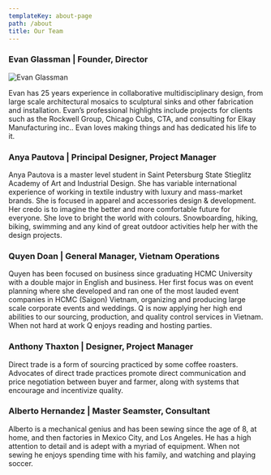 ```yaml
---
templateKey: about-page
path: /about
title: Our Team
---
```

### Evan Glassman | Founder, Director



![Evan Glassman](/img/img_7935-174x174.jpg "Evan Glassman")

Evan has 25 years experience in collaborative multidisciplinary design, from large scale architectural mosaics to sculptural sinks and other fabrication and installation. Evan’s professional highlights include projects for clients such as the Rockwell Group, Chicago Cubs, CTA, and consulting for Elkay Manufacturing inc.. Evan loves making things and has dedicated his life to it.

### Anya Pautova | Principal Designer, Project Manager

Anya Pautova is a master level student in Saint Petersburg State Stieglitz Academy of Art and Industrial Design. She has variable international experience of working in textile industry with luxury and mass-market brands. She is focused in apparel and accessories design & development. Her credo is to imagine the better and more comfortable future for everyone. She love to bright the world with colours. Snowboarding, hiking, biking, swimming and any kind of great outdoor activities help her with the design projects.

### Quyen Doan | General Manager, Vietnam Operations

Quyen has been focused on business since graduating HCMC University with a double major in English and business. Her first focus was on event planning where she developed and ran one of the most lauded event companies in HCMC (Saigon) Vietnam, organizing and producing large scale corporate events and weddings. Q is now applying her high end abilities to our sourcing, production, and quality control services in Vietnam. When not hard at work Q enjoys reading and hosting parties.

### Anthony Thaxton | Designer, Project Manager

Direct trade is a form of sourcing practiced by some coffee roasters. Advocates of direct trade practices promote direct communication and price negotiation between buyer and farmer, along with systems that encourage and incentivize quality.

### Alberto Hernandez | Master Seamster, Consultant

Alberto is a mechanical genius and has been sewing since the age of 8, at home, and then factories in Mexico City, and Los Angeles. He has a high attention to detail and is adept with a myriad of equipment. When not sewing he enjoys spending time with his family, and watching and playing soccer.